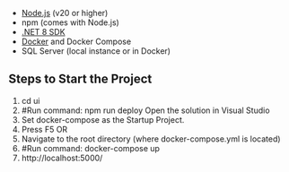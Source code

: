 - [Node.js](https://nodejs.org/) (v20 or higher)
- npm (comes with Node.js)
- [.NET 8 SDK](https://dotnet.microsoft.com/en-us/download/dotnet/8.0)
- [Docker](https://www.docker.com/) and Docker Compose
- SQL Server (local instance or in Docker)

## Steps to Start the Project
1. cd ui
2. #Run command: npm run deploy
Open the solution in Visual Studio
3. Set docker-compose as the Startup Project.
4. Press F5
OR 
3. Navigate to the root directory (where docker-compose.yml is located)
4. #Run command: docker-compose up
5. http://localhost:5000/

